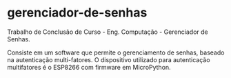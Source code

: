 # gerenciador-de-senhas
Trabalho de Conclusão de Curso - Eng. Computação - Gerenciador de Senhas.

Consiste em um software que permite o gerenciamento de senhas, baseado na autenticação multi-fatores. O dispositivo utilizado para autenticação multifatores é o ESP8266 com firmware em MicroPython.
